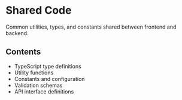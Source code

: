 # Shared Code

Common utilities, types, and constants shared between frontend and backend.

## Contents

- TypeScript type definitions
- Utility functions
- Constants and configuration
- Validation schemas
- API interface definitions 